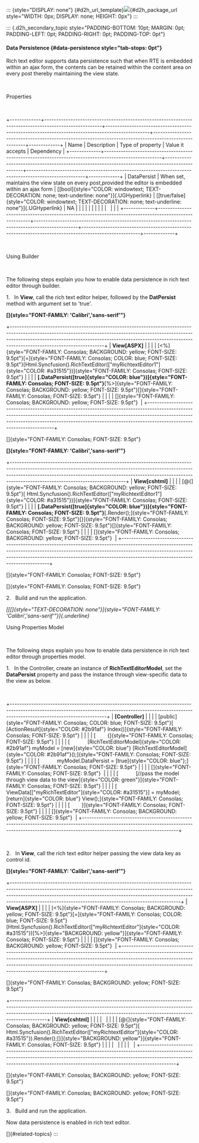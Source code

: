::: {style="DISPLAY: none"}
[](ms-xhelp:///?Id=d2h_url_template){#d2h_url_template}![](!package_url!){#d2h_package_url style="WIDTH: 0px; DISPLAY: none; HEIGHT: 0px"}
:::

::: {.d2h_secondary_topic style="PADDING-BOTTOM: 10pt; MARGIN: 0pt; PADDING-LEFT: 0pt; PADDING-RIGHT: 0pt; PADDING-TOP: 0pt"}
#### Data Persistence {#data-persistence style="tab-stops: 0pt"}

Rich text editor supports data persistence such that when RTE is embedded within an ajax form, the contents can be retained within the content area on every post thereby maintaining the view state.

 

Properties

 

+-------------+------------------------------------------------------------------------------------------------------+------------------------------------------------------------------------------------------------+------------------------------------------------------------------------------------------------------+-------------+
| Name        | Description                                                                                          | Type of property                                                                               | Value it accepts                                                                                     | Dependency  |
+-------------+------------------------------------------------------------------------------------------------------+------------------------------------------------------------------------------------------------+------------------------------------------------------------------------------------------------------+-------------+
| DataPersist | When set, maintains the view state on every post,provided the editor is embedded within an ajax form | [[bool]{style="COLOR: windowtext; TEXT-DECORATION: none; text-underline: none"}]{.UGHyperlink} | [[true/false]{style="COLOR: windowtext; TEXT-DECORATION: none; text-underline: none"}]{.UGHyperlink} | NA          |
|             |                                                                                                      |                                                                                                |                                                                                                      |             |
|             |                                                                                                      |                                                                                                |                                                                                                      |             |
+-------------+------------------------------------------------------------------------------------------------------+------------------------------------------------------------------------------------------------+------------------------------------------------------------------------------------------------------+-------------+

 

Using Builder

 

The following steps explain you how to enable data persistence in rich text editor through builder.

1.   In **View**, call the rich text editor helper, followed by the **DatPersist** method with argument set to 'true'.

**[]{style="FONT-FAMILY: 'Calibri','sans-serif'"}** 

+---------------------------------------------------------------------------------------------------------------------------------------------------------------------------------------------------------------------------------------------------------------------------------+
| **View\[ASPX\]**                                                                                                                                                                                                                                                                |
|                                                                                                                                                                                                                                                                                 |
| [\<%]{style="FONT-FAMILY: Consolas; BACKGROUND: yellow; FONT-SIZE: 9.5pt"}[=]{style="FONT-FAMILY: Consolas; COLOR: blue; FONT-SIZE: 9.5pt"}[Html.Syncfusion().RichTextEditor([\"myRichtextEditor1\"]{style="COLOR: #a31515"})]{style="FONT-FAMILY: Consolas; FONT-SIZE: 9.5pt"} |
|                                                                                                                                                                                                                                                                                 |
| **[.DataPersist([true]{style="COLOR: blue"})]{style="FONT-FAMILY: Consolas; FONT-SIZE: 9.5pt"}**[%\>]{style="FONT-FAMILY: Consolas; BACKGROUND: yellow; FONT-SIZE: 9.5pt"}[]{style="FONT-FAMILY: Consolas; FONT-SIZE: 9.5pt"}                                                   |
|                                                                                                                                                                                                                                                                                 |
| []{style="FONT-FAMILY: Consolas; BACKGROUND: yellow; FONT-SIZE: 9.5pt"}                                                                                                                                                                                                         |
+---------------------------------------------------------------------------------------------------------------------------------------------------------------------------------------------------------------------------------------------------------------------------------+

[]{style="FONT-FAMILY: Consolas; FONT-SIZE: 9.5pt"} 

**[]{style="FONT-FAMILY: 'Calibri','sans-serif'"}** 

+------------------------------------------------------------------------------------------------------------------------------------------------------------------------------------------------------------------------------------------------------------------------------------------+
| **View\[cshtml\]**                                                                                                                                                                                                                                                                       |
|                                                                                                                                                                                                                                                                                          |
| [\@{]{style="FONT-FAMILY: Consolas; BACKGROUND: yellow; FONT-SIZE: 9.5pt"}[ Html.Syncfusion().RichTextEditor([\"myRichtextEditor1\"]{style="COLOR: #a31515"})]{style="FONT-FAMILY: Consolas; FONT-SIZE: 9.5pt"}                                                                          |
|                                                                                                                                                                                                                                                                                          |
| **[.DataPersist([true]{style="COLOR: blue"})]{style="FONT-FAMILY: Consolas; FONT-SIZE: 9.5pt"}**[.Render();]{style="FONT-FAMILY: Consolas; FONT-SIZE: 9.5pt"}[}]{style="FONT-FAMILY: Consolas; BACKGROUND: yellow; FONT-SIZE: 9.5pt"}[]{style="FONT-FAMILY: Consolas; FONT-SIZE: 9.5pt"} |
|                                                                                                                                                                                                                                                                                          |
| []{style="FONT-FAMILY: Consolas; BACKGROUND: yellow; FONT-SIZE: 9.5pt"}                                                                                                                                                                                                                  |
+------------------------------------------------------------------------------------------------------------------------------------------------------------------------------------------------------------------------------------------------------------------------------------------+

[]{style="FONT-FAMILY: Consolas; FONT-SIZE: 9.5pt"} 

[]{style="FONT-FAMILY: Consolas; FONT-SIZE: 9.5pt"} 

2.   Build and run the application.

*[[[]{style="TEXT-DECORATION: none"}]{style="FONT-FAMILY: 'Calibri','sans-serif'"}]{.underline}* 

Using Properties Model

 

The following steps explain you how to enable data persistence in rich text editor through properties model.

1.   In the Controller, create an instance of **RichTextEditorModel**, set the **DataPersist** property and pass the instance through view-specific data to the view as below.

 

+----------------------------------------------------------------------------------------------------------------------------------------------------------------------------------------------------+
| **\[Controller\]**                                                                                                                                                                                 |
|                                                                                                                                                                                                    |
| [public]{style="FONT-FAMILY: Consolas; COLOR: blue; FONT-SIZE: 9.5pt"}[ [ActionResult]{style="COLOR: #2b91af"} Index()]{style="FONT-FAMILY: Consolas; FONT-SIZE: 9.5pt"}                           |
|                                                                                                                                                                                                    |
| [        {]{style="FONT-FAMILY: Consolas; FONT-SIZE: 9.5pt"}                                                                                                                                       |
|                                                                                                                                                                                                    |
| [            [RichTextEditorModel]{style="COLOR: #2b91af"} myModel = [new]{style="COLOR: blue"} [RichTextEditorModel]{style="COLOR: #2b91af"}();]{style="FONT-FAMILY: Consolas; FONT-SIZE: 9.5pt"} |
|                                                                                                                                                                                                    |
| [            myModel.DataPersist = [true]{style="COLOR: blue"};]{style="FONT-FAMILY: Consolas; FONT-SIZE: 9.5pt"}                                                                                  |
|                                                                                                                                                                                                    |
| []{style="FONT-FAMILY: Consolas; FONT-SIZE: 9.5pt"}                                                                                                                                                |
|                                                                                                                                                                                                    |
| [            [//pass the model through view data to the view]{style="COLOR: green"}]{style="FONT-FAMILY: Consolas; FONT-SIZE: 9.5pt"}                                                              |
|                                                                                                                                                                                                    |
| [            ViewData\[[\"myRichTextEditor\"]{style="COLOR: #a31515"}\] = myModel; [return]{style="COLOR: blue"} View();]{style="FONT-FAMILY: Consolas; FONT-SIZE: 9.5pt"}                         |
|                                                                                                                                                                                                    |
| [        }]{style="FONT-FAMILY: Consolas; FONT-SIZE: 9.5pt"}                                                                                                                                       |
|                                                                                                                                                                                                    |
| []{style="FONT-FAMILY: Consolas; BACKGROUND: yellow; FONT-SIZE: 9.5pt"}                                                                                                                            |
+----------------------------------------------------------------------------------------------------------------------------------------------------------------------------------------------------+

 

2.   In **View**, call the rich text editor helper passing the view data key as control id.

**[]{style="FONT-FAMILY: 'Calibri','sans-serif'"}** 

+-----------------------------------------------------------------------------------------------------------------------------------------------------------------------------------------------------------------------------------------------------------------------------------------------------------------+
| **View\[ASPX\]**                                                                                                                                                                                                                                                                                                |
|                                                                                                                                                                                                                                                                                                                 |
| [\<%]{style="FONT-FAMILY: Consolas; BACKGROUND: yellow; FONT-SIZE: 9.5pt"}[=]{style="FONT-FAMILY: Consolas; COLOR: blue; FONT-SIZE: 9.5pt"}[Html.Syncfusion().RichTextEditor([\"myRichtextEditor\"]{style="COLOR: #a31515"})[%\>]{style="BACKGROUND: yellow"}]{style="FONT-FAMILY: Consolas; FONT-SIZE: 9.5pt"} |
|                                                                                                                                                                                                                                                                                                                 |
| []{style="FONT-FAMILY: Consolas; BACKGROUND: yellow; FONT-SIZE: 9.5pt"}                                                                                                                                                                                                                                         |
+-----------------------------------------------------------------------------------------------------------------------------------------------------------------------------------------------------------------------------------------------------------------------------------------------------------------+

[]{style="FONT-FAMILY: Consolas; BACKGROUND: yellow; FONT-SIZE: 9.5pt"} 

+---------------------------------------------------------------------------------------------------------------------------------------------------------------------------------------------------------------------------------------------------------+
| **View\[cshtml\]**                                                                                                                                                                                                                                      |
|                                                                                                                                                                                                                                                         |
|                                                                                                                                                                                                                                                         |
|                                                                                                                                                                                                                                                         |
| [\@{]{style="FONT-FAMILY: Consolas; BACKGROUND: yellow; FONT-SIZE: 9.5pt"}[ Html.Syncfusion().RichTextEditor([\"myRichtextEditor\"]{style="COLOR: #a31515"}).Render();[}]{style="BACKGROUND: yellow"}]{style="FONT-FAMILY: Consolas; FONT-SIZE: 9.5pt"} |
|                                                                                                                                                                                                                                                         |
|                                                                                                                                                                                                                                                         |
|                                                                                                                                                                                                                                                         |
|                                                                                                                                                                                                                                                         |
+---------------------------------------------------------------------------------------------------------------------------------------------------------------------------------------------------------------------------------------------------------+

[]{style="FONT-FAMILY: Consolas; BACKGROUND: yellow; FONT-SIZE: 9.5pt"} 

[]{style="FONT-FAMILY: Consolas; BACKGROUND: yellow; FONT-SIZE: 9.5pt"} 

3.   Build and run the application.

Now data persistence is enabled in rich text editor.

[]{#related-topics}
:::
